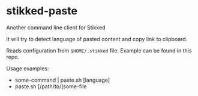 # stikked-paste
Another command line client for Stikked

It will try to detect language of pasted content and copy link to clipboard.

Reads configuration from `$HOME/.stikked` file. Example can be found in this repo.

Usage examples:
* some-command | paste.sh [language]
* paste.sh [/path/to/]some-file
